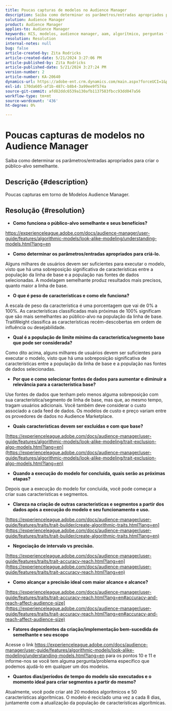 ```yaml
---
title: Poucas capturas de modelos no Audience Manager
description: Saiba como determinar os parâmetros/entradas apropriados para criar o público-alvo semelhante.
solution: Audience Manager
product: Audience Manager
applies-to: Audience Manager
keywords: KCS, modelos, audience manager, aam, algorítmico, perguntas frequentes
resolution: Resolution
internal-notes: null
bug: false
article-created-by: Zita Rodricks
article-created-date: 5/21/2024 3:27:06 PM
article-published-by: Zita Rodricks
article-published-date: 5/21/2024 3:27:24 PM
version-number: 2
article-number: KA-20640
dynamics-url: https://adobe-ent.crm.dynamics.com/main.aspx?forceUCI=1&pagetype=entityrecord&etn=knowledgearticle&id=97d7de91-8617-ef11-9f89-6045bd06eea5
exl-id: 170da605-af1b-487c-b8b4-3a99ee9f574a
source-git-commit: afd82ddc6539a130afb1137583fbcc93dd047a56
workflow-type: tm+mt
source-wordcount: '436'
ht-degree: 0%

---
```


# Poucas capturas de modelos no Audience Manager


Saiba como determinar os parâmetros/entradas apropriados para criar o público-alvo semelhante.

## Descrição {#description}

Poucas capturas em torno de Modelos Audience Manager.

## Resolução {#resolution}


- <b>Como funciona o público-alvo semelhante e seus benefícios?</b>


https://experienceleague.adobe.com/docs/audience-manager/user-guide/features/algorithmic-models/look-alike-modeling/understanding-models.html?lang=en

- <b>Como determinar os parâmetros/entradas apropriados para criá-lo.</b>


Alguns milhares de usuários devem ser suficientes para executar o modelo, visto que há uma sobreposição significativa de características entre a população da linha de base e a população nas fontes de dados selecionadas. A modelagem semelhante produz resultados mais precisos, quanto maior a linha de base.

- <b>O que é peso de características e como ele funciona?</b>


A escala de peso da característica é uma porcentagem que vai de 0% a 100%. As características classificadas mais próximas de 100% significam que são mais semelhantes ao público-alvo na população da linha de base. TraitWeight classifica as características recém-descobertas em ordem de influência ou desejabilidade.

- <b>Qual é a população de limite mínimo da característica/segmento base que pode ser considerada?</b>


Como dito acima, alguns milhares de usuários devem ser suficientes para executar o modelo, visto que há uma sobreposição significativa de características entre a população da linha de base e a população nas fontes de dados selecionadas.

- <b>Por que e como selecionar fontes de dados para aumentar e diminuir a relevância para a característica base?</b>


Use fontes de dados que tenham pelo menos alguma sobreposição com sua característica/segmento de linha de base, mas que, ao mesmo tempo, tragam usuários adicionais. Você também deve considerar o custo associado a cada feed de dados. Os modelos de custo e preço variam entre os provedores de dados no Audience Marketplace.

- <b>Quais características devem ser excluídas e com que base?</b>


[https://experienceleague.adobe.com/docs/audience-manager/user-guide/features/algorithmic-models/look-alike-modeling/trait-exclusion-algo-models.html?lang=en](https://experienceleague.adobe.com/docs/audience-manager/user-guide/features/algorithmic-models/look-alike-modeling/trait-exclusion-algo-models.html?lang=en)

- <b>Quando a execução do modelo for concluída, quais serão as próximas etapas?</b>


Depois que a execução do modelo for concluída, você pode começar a criar suas características e segmentos.

- <b>Clareza na criação de outras características e segmentos a partir dos dados após a execução do modelo e seu funcionamento e uso.</b>


[https://experienceleague.adobe.com/docs/audience-manager/user-guide/features/traits/trait-builder/create-algorithmic-traits.html?lang=en](https://experienceleague.adobe.com/docs/audience-manager/user-guide/features/traits/trait-builder/create-algorithmic-traits.html?lang=en)

- <b>Negociação de intervalo vs precisão.</b>


[https://experienceleague.adobe.com/docs/audience-manager/user-guide/features/traits/trait-accuracy-reach.html?lang=en](https://experienceleague.adobe.com/docs/audience-manager/user-guide/features/traits/trait-accuracy-reach.html?lang=en)

- <b>Como alcançar a precisão ideal com maior alcance e alcance?</b>


[https://experienceleague.adobe.com/docs/audience-manager/user-guide/features/traits/trait-accuracy-reach.html?lang=en#accuracy-and-reach-affect-audience-size](https://experienceleague.adobe.com/docs/audience-manager/user-guide/features/traits/trait-accuracy-reach.html?lang=en#accuracy-and-reach-affect-audience-size)

- <b>Fatores dependentes da criação/implementação bem-sucedida de semelhante e seu escopo</b>


Acesse o link https://experienceleague.adobe.com/docs/audience-manager/user-guide/features/algorithmic-models/look-alike-modeling/understanding-models.html?lang=en para os pontos 10 e 11 e informe-nos se você tem alguma pergunta/problema específico que podemos ajudá-lo em qualquer um dos modelos.

- <b>Quantos dias/períodos de tempo do modelo são executados e o momento ideal para criar segmentos a partir do mesmo?</b>


Atualmente, você pode criar até 20 modelos algorítmicos e 50 características algorítmicas. O modelo é reciclado uma vez a cada 8 dias, juntamente com a atualização da população de características algorítmicas.
